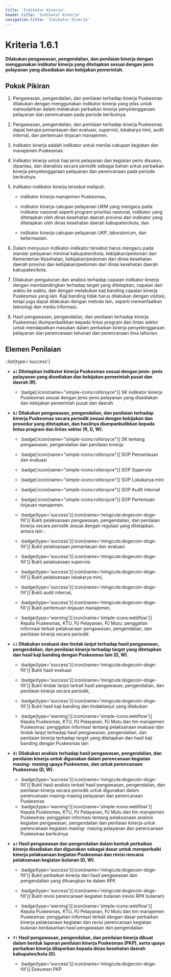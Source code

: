 ```yaml
---
title: 'Indikator Kinerja'
header.title: 'Indikator Kinerja'
navigation.title: 'Indikator Kinerja'
---
```


# Kriteria 1.6.1 
**Dilakukan pengawasan, pengendalian, dan penilaian kinerja dengan menggunakan indikator kinerja yang ditetapkan sesuai dengan jenis pelayanan yang disediakan dan kebijakan pemerintah.** 

## Pokok Pikiran 

1. Pengawasan, pengendalian, dan penilaian terhadap kinerja Puskesmas dilakukan dengan menggunakan indikator kinerja yang jelas untuk memudahkan dalam melakukan perbaikan kinerja penyelenggaraan pelayanan dan perencanaan pada periode berikutnya. 

2. Pengawasan, pengendalian, dan penilaian terhadap kinerja Puskesmas dapat berupa pemantauan dan evaluasi, supervisi, lokakarya mini, audit internal, dan pertemuan tinjauan manajemen. 

3. Indikator kinerja adalah indikator untuk menilai cakupan kegiatan dan manajemen Puskesmas. 

4. Indikator kinerja untuk tiap jenis pelayanan dan kegiatan perlu disusun, dipantau, dan dianalisis secara periodik sebagai bahan untuk perbaikan kinerja penyelenggaraan pelayanan dan perencanaan pada periode berikutnya. 
5. Indikator-indikator kinerja tersebut meliputi: 

      - indikator kinerja manajemen Puskesmas, 

      - indikator kinerja cakupan pelayanan UKM yang mengacu pada indikator nasional seperti program prioritas nasional, indikator yang ditetapkan oleh dinas kesehatan daerah provinsi dan indikator yang ditetapkan oleh dinas kesehatan daerah kabupaten/kota, dan 

      - indikator kinerja cakupan pelayanan UKP, laboratorium, dan kefarmasian. 

6. Dalam menyusun indikator-indikator tersebut harus mengacu pada standar pelayanan minimal kabupaten/kota, kebijakan/pedoman dari Kementerian Kesehatan, kebijakan/pedoman dari dinas kesehatan  	daerah 	provinsi 	dan kebijakan/pedoman dari dinas kesehatan daerah kabupaten/kota. 

7. Dilakukan pengukuran dan analisis terhadap capaian indikator kinerja dengan membandingkan terhadap target yang ditetapkan, capaian dari waktu ke waktu, dan dengan melakukan kaji banding capaian kinerja Puskesmas yang lain. Kaji banding tidak harus dilakukan dengan visitasi, tetapi juga dapat dilakukan dengan metode lain, seperti memanfaatkan teknologi dan media informasi. 

8. Hasil pengawasan, pengendalian, dan penilaian terhadap kinerja Puskesmas diumpanbalikkan kepada lintas program dan lintas sektor untuk mendapatkan masukan dalam perbaikan kinerja penyelenggaraan pelayanan dan perencanaan tahunan dan perencanaan lima tahunan. 

## Elemen Penilaian 
::list{type='success'}

- **`a)` Ditetapkan indikator kinerja Puskesmas sesuai dengan jenis- jenis pelayanan yang disediakan dan kebijakan pemerintah pusat dan daerah (R).**

    - :badge[:icon{name="simple-icons:rollsroyce"}] SK indikator kinerja Puskesmas sesuai dengan jenis-jenis pelayanan yang disediakan dan kebijakan pemerintah pusat dan daerah 

- **`b)` Dilakukan pengawasan, pengendalian, dan penilaian terhadap kinerja Puskesmas secara periodik sesuai dengan kebijakan dan prosedur yang ditetapkan, dan hasilnya diumpanbalikkan kepada lintas program dan lintas sektor (R, D, W).** 

    - :badge[:icon{name="simple-icons:rollsroyce"}] SK tentang pengawasan, pengendalian dan penilaian kinerja 

    - :badge[:icon{name="simple-icons:rollsroyce"}] SOP Pemantauan dan evaluasi 

    - :badge[:icon{name="simple-icons:rollsroyce"}] SOP Supervisi 

    - :badge[:icon{name="simple-icons:rollsroyce"}] SOP Lokakarya mini 

    - :badge[:icon{name="simple-icons:rollsroyce"}] SOP Audit internal 

    - :badge[:icon{name="simple-icons:rollsroyce"}] SOP Pertemuan tinjauan manajemen. 
    - :badge{type='success'}[:icon{name='mingcute:dogecoin-doge-fill'}] Bukti pelaksanaan pengawasan, pengendalian, dan penilaian kinerja secara periodik sesuai dengan regulasi yang ditetapkan, antara lain : 

    - :badge{type='success'}[:icon{name='mingcute:dogecoin-doge-fill'}] Bukti pelaksanaan pemantauan dan evaluasi 

    - :badge{type='success'}[:icon{name='mingcute:dogecoin-doge-fill'}] Bukti pelaksanaan supervisi 

    - :badge{type='success'}[:icon{name='mingcute:dogecoin-doge-fill'}] Bukti pelaksanaan lokakarya mini, 
 
    - :badge{type='success'}[:icon{name='mingcute:dogecoin-doge-fill'}] Bukti audit internal, 

    - :badge{type='success'}[:icon{name='mingcute:dogecoin-doge-fill'}] Bukti pertemuan tinjauan manajemen. 

    - :badge{type='warning'}[:icon{name='simple-icons:webflow'}] Kepala Puskesmas, KTU, PJ Pelayanan, PJ Mutu: penggalian informasi terkait pelaksanaan pengawasan, pengendalian, dan penilaian kinerja secara periodik 

- **`c)` Dilakukan evaluasi dan tindak lanjut terhadap hasil pengawasan, pengendalian, dan penilaian kinerja terhadap target yang ditetapkan dan hasil kaji banding dengan Puskesmas lain (D, W).**

    - :badge{type='success'}[:icon{name='mingcute:dogecoin-doge-fill'}] Bukti hasil evaluasi 

    - :badge{type='success'}[:icon{name='mingcute:dogecoin-doge-fill'}] Bukti tindak lanjut terkait hasil pengawasan, pengendalian, dan penilaian kinerja secara periodik, 

    - :badge{type='success'}[:icon{name='mingcute:dogecoin-doge-fill'}] Bukti hasil kaji banding dan tindaklanjut yang dilakukan 
 
    - :badge{type='warning'}[:icon{name='simple-icons:webflow'}] Kepala Puskesmas, KTU, PJ Pelayanan, PJ Mutu dan tim manajemen Puskesmas: penggalian informasi tentang pelaksanaan evaluasi dan tindak lanjut terhadap hasil pengawasan, pengendalian, dan penilaian kinerja terhadap target yang ditetapkan dan hasil kaji banding dengan Puskesmas lain 

- **`d)` Dilakukan analisis terhadap hasil pengawasan, pengendalian, dan penilaian kinerja untuk digunakan dalam perencanaan kegiatan masing- masing upaya Puskesmas, dan untuk perencanaan Puskesmas (D, W).** 

    - :badge{type='success'}[:icon{name='mingcute:dogecoin-doge-fill'}] Bukti hasil analisis terkait hasil pengawasan, pengendalian, dan penilaian kinerja secara periodik untuk digunakan dalam perencanaan masing-masing pelayanan dan perencanaan Puskesmas 
    - :badge{type='warning'}[:icon{name='simple-icons:webflow'}] Kepala Puskesmas, KTU, PJ Pelayanan, PJ Mutu dan tim manajemen Puskesmas: penggalian informasi tentang pelaksanaan analisis kegiatan pengawasan, pengendalian dan penilaian kinerja untuk perencanaan kegiatan masing- masing pelayanan dan perencanaan Puskesmas berikutnya 

- **`e)` Hasil pengawasan dan pengendalian dalam bentuk perbaikan kinerja disediakan dan digunakan sebagai dasar untuk memperbaiki kinerja pelaksanaan kegiatan Puskesmas dan revisi rencana pelaksanaan kegiatan bulanan (D, W).**

    - :badge{type='success'}[:icon{name='mingcute:dogecoin-doge-fill'}] Bukti perbaikan kinerja dari hasil pengawasan dan pengendalian yang dituangkan ke dalam RPK

    - :badge{type='success'}[:icon{name='mingcute:dogecoin-doge-fill'}] Bukti revisi perencanaan kegiatan bulanan (revisi RPK bulanan) 
    - :badge{type='warning'}[:icon{name='simple-icons:webflow'}] Kepala Puskesmas, KTU, PJ Pelayanan, PJ Mutu dan tim manajemen Puskesmas: penggalian informasi terkait dengan dasar perbaikan kinerja pelaksanaan kegiatan dan revisi perencanaan kegiatan bulanan berdasarkan hasil pengawasan dan pengendalian 

- **`f)` Hasil pengawasan, pengendalian, dan penilaian kinerja dibuat dalam bentuk laporan penilaian kinerja Puskesmas (PKP), serta upaya perbaikan kinerja dilaporkan kepada dinas kesehatan daerah kabupaten/kota (D).**

    - :badge{type='success'}[:icon{name='mingcute:dogecoin-doge-fill'}] Dokumen PKP 
